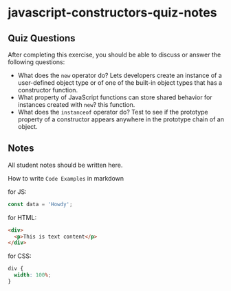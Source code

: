 # javascript-constructors-quiz-notes

## Quiz Questions

After completing this exercise, you should be able to discuss or answer the following questions:

- What does the `new` operator do?
  Lets developers create an instance of a user-defined object type or of one of the built-in object types that has a constructor function.
- What property of JavaScript functions can store shared behavior for instances created with `new`?
  this function.
- What does the `instanceof` operator do?
  Test to see if the prototype property of a constructor appears anywhere in the prototype chain of an object.

## Notes

All student notes should be written here.

How to write `Code Examples` in markdown

for JS:

```javascript
const data = 'Howdy';
```

for HTML:

```html
<div>
  <p>This is text content</p>
</div>
```

for CSS:

```css
div {
  width: 100%;
}
```
